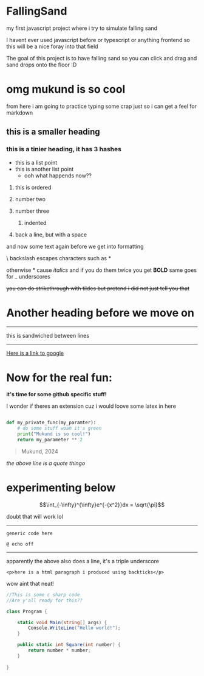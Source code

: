 # FallingSand
my first javascript project where i try to simulate falling sand


I havent ever used javascript before or typescript or anything frontend so this will be a nice foray into that field

The goal of this project is to have falling sand so you can click and drag and sand drops onto the floor :D

# omg mukund is so cool

from here i am going to practice typing some crap just so i can get a feel for markdown

## this is a smaller heading

### this is a tinier heading, it has 3 hashes

* this is a list point
* this is another list point
    * ooh what happends now??

1. this is ordered
1. number two
1. number three
    1. indented

1. back a line, but with a space

and now some text again before we get into formatting

\\ backslash escapes characters such as \*

otherwise \* cause *italics* and if you do them twice you get **BOLD**
same goes for \_ underscores

~~you can do strikethrough with tildes but pretend i did not just tell you that~~

# Another heading before we move on
---
this is sandwiched between lines

___


[Here is a link to google](https://google.com.au "This is a link to google but the title!")


<!-- This is a comment that you dont get to see! -->

# Now for the real fun:

__it's time for some github specific stuff!__

I wonder if theres an extension cuz i would loove some latex in here

```python

def my_private_func(my_paramter):
    # do some stuff woah it's green
    print("Mukund is so cool!")
    return my_parameter ** 2
```

> Mukund, 2024

*the above line is a quote thingo*

# experimenting below

$$\int_{-\infty}^{\infty}e^{-{x^2}}dx = \sqrt{\pi}$$

doubt that will work lol

---

```
generic code here

@ echo off 

```
___
apparently the above also does a line, it's a triple underscore

`<p>here is a html paragraph i produced using backticks</p>`

wow aint that neat!

```csharp
//This is some c sharp code
//Are y'all ready for this??

class Program {

    static void Main(string[] args) {
        Console.WriteLine("Hello world!");
    }

    public static int Square(int number) {
        return number * number;
    }
    
}
```